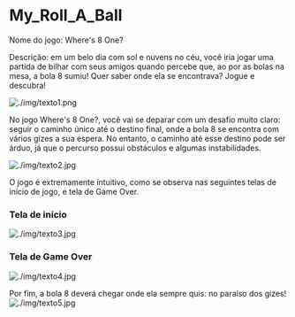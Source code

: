 # My_Roll_A_Ball

Nome do jogo: Where's 8 One?

Descrição: em um belo dia com sol e nuvens no céu, você iria jogar uma partida de bilhar com seus amigos quando percebe que, ao por as bolas na mesa, a bola 8 sumiu! Quer saber onde ela se encontrava? Jogue e descubra!

![./img/texto1.png](./img/texto1.png)

No jogo Where's 8 One?, você vai se deparar com um desafio muito claro: seguir o caminho único até o destino final, onde a bola 8 se encontra com vários gizes a sua espera. No entanto, o caminho até esse destino pode ser árduo, já que o percurso possui obstáculos e algumas instabilidades.

![./img/texto2.jpg](./img/texto2.jpg)

O jogo é extremamente intuitivo, como se observa nas seguintes telas de início de jogo, e tela de Game Over.

### Tela de início
![./img/texto3.jpg](./img/texto3.jpg)

### Tela de Game Over
![./img/texto4.jpg](./img/texto4.jpg)

Por fim, a bola 8 deverá chegar onde ela sempre quis: no paraíso dos gizes!
![./img/texto5.jpg](./img/texto5.jpg)